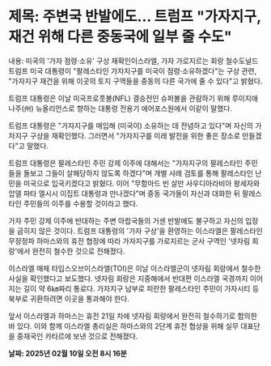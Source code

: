 # **제목: 주변국 반발에도… 트럼프 "가자지구, 재건 위해 다른 중동국에 일부 줄 수도"**

  내용: 미국의 '가자 점령·소유' 구상 재확인이스라엘, 가자 가로지르는 회랑 철수도널드 트럼프 미국 대통령이 "팔레스타인 가자지구를 미국이 점령·소유하겠다"는 구상 관련, "가자지구 재건을 위해 이곳의 토지 구역들을 중동의 다른 국가에 줄 수 있다"고 밝혔다.

트럼프 대통령은 이날 미국프로풋볼(NFL) 결승전인 슈퍼볼을 관람하기 위해 루이지애나주(州) 뉴올리언스로 향하는 대통령 전용기 에어포스원에서 이같이 말했다. 

트럼프 대통령은 "가자지구를 매입해 (미국이) 소유하는 데 전념하고 있다"며 자신의 가자지구 구상을 재확인했다. 그러면서 "가자지구를 미래 발전을 위한 좋은 장소로 만들겠다"고 말했다. 

트럼프 대통령은 팔레스타인 주민 강제 이주에 대해서는 "가자지구의 팔레스타인 주민들을 돌보고 그들이 살해당하지 않도록 하겠다"며 개별 사례 검토를 통해 팔레스타인 난민을 미국으로 입국키겠다고 밝혔다. 이어 "무함마드 빈 살만 사우디아라비아 왕세자와 압델 파타 엘시시 이집트 대통령과 만나겠다"며 중동 국가들이 자신과 대화한 뒤 팔레스타인 주민들의 이주를 수용할 것이라고 했다. 

가자 주민 강제 이주에 반대하는 주변 아랍국들의 거센 반발에도 불구하고 자신의 입장을 굽히지 않은 것이다. 트럼프 대통령의 '가자 구상'을 환영하는 이스라엘은 팔레스타인 무장정파 하마스와의 휴전 협정에 따라 가자지구를 가로지르는 군사 구역인 '넷자림 회랑'에서 완전히 철수한 것으로 전해졌다.

이스라엘 매체 타임스오브이스라엘(TOI)은 이날 이스라엘군이 넷자림 회랑에서 철수한 사실을 확인했다고 보도했다. 넷자림 회랑은 지중해에서 반대편 이스라엘 국경까지 이어지는 길이 약 6㎞짜리 통로다. 가자지구 남부로 피란한 팔레스타인 주민이 가자시티 등 북부로 귀환하려면 이곳을 통과해야 한다.

앞서 이스라엘과 하마스는 휴전 21일 차에 넷자림 회랑에서 완전히 철수하기로 합의한 바 있다. 이와 함께 이스라엘 총리실은 하마스와의 2단계 휴전 협상을 위해 실무 대표단을 중재국인 카타르에 보낸 것으로 전해졌다.

  **날짜: 2025년 02월 10일 오전 8시 16분**